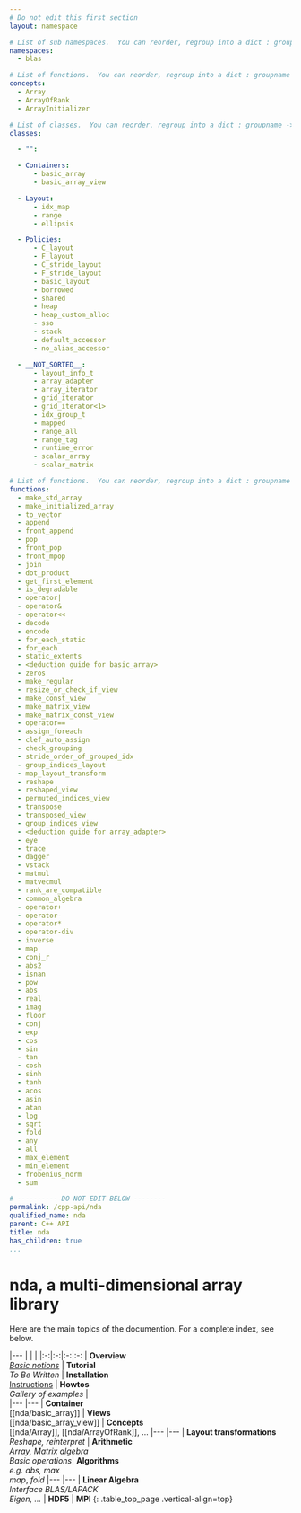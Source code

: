 ```yaml
---
# Do not edit this first section
layout: namespace

# List of sub namespaces.  You can reorder, regroup into a dict : groupname -> list
namespaces:
  - blas

# List of functions.  You can reorder, regroup into a dict : groupname -> list
concepts:
  - Array
  - ArrayOfRank
  - ArrayInitializer

# List of classes.  You can reorder, regroup into a dict : groupname -> list
classes:

  - "":

  - Containers:
      - basic_array
      - basic_array_view

  - Layout:
      - idx_map
      - range
      - ellipsis

  - Policies:
      - C_layout
      - F_layout
      - C_stride_layout
      - F_stride_layout
      - basic_layout
      - borrowed
      - shared
      - heap
      - heap_custom_alloc
      - sso
      - stack
      - default_accessor
      - no_alias_accessor

  - __NOT_SORTED__:
      - layout_info_t
      - array_adapter
      - array_iterator
      - grid_iterator
      - grid_iterator<1>
      - idx_group_t
      - mapped
      - range_all
      - range_tag
      - runtime_error
      - scalar_array
      - scalar_matrix

# List of functions.  You can reorder, regroup into a dict : groupname -> list
functions:
  - make_std_array
  - make_initialized_array
  - to_vector
  - append
  - front_append
  - pop
  - front_pop
  - front_mpop
  - join
  - dot_product
  - get_first_element
  - is_degradable
  - operator|
  - operator&
  - operator<<
  - decode
  - encode
  - for_each_static
  - for_each
  - static_extents
  - <deduction guide for basic_array>
  - zeros
  - make_regular
  - resize_or_check_if_view
  - make_const_view
  - make_matrix_view
  - make_matrix_const_view
  - operator==
  - assign_foreach
  - clef_auto_assign
  - check_grouping
  - stride_order_of_grouped_idx
  - group_indices_layout
  - map_layout_transform
  - reshape
  - reshaped_view
  - permuted_indices_view
  - transpose
  - transposed_view
  - group_indices_view
  - <deduction guide for array_adapter>
  - eye
  - trace
  - dagger
  - vstack
  - matmul
  - matvecmul
  - rank_are_compatible
  - common_algebra
  - operator+
  - operator-
  - operator*
  - operator-div
  - inverse
  - map
  - conj_r
  - abs2
  - isnan
  - pow
  - abs
  - real
  - imag
  - floor
  - conj
  - exp
  - cos
  - sin
  - tan
  - cosh
  - sinh
  - tanh
  - acos
  - asin
  - atan
  - log
  - sqrt
  - fold
  - any
  - all
  - max_element
  - min_element
  - frobenius_norm
  - sum

# ---------- DO NOT EDIT BELOW --------
permalink: /cpp-api/nda
qualified_name: nda
parent: C++ API
title: nda
has_children: true
...
```


# nda, a multi-dimensional array library

Here are the main topics of the documention.
For a complete index, see below.

|---
| | | 
|:-:|:-:|:-:|:-:
| **Overview** <BR> [*Basic notions*](/cpp-api/nda/overview) | **Tutorial** <BR> *To Be Written* | **Installation** <BR> [Instructions](/cpp-api/nda/install) |  **Howtos** <BR> *Gallery of examples* |  
|---
|---
| **Container** <BR> [[nda/basic_array]] | **Views** <BR> [[nda/basic_array_view]]  | **Concepts** <BR> [[nda/Array]], [[nda/ArrayOfRank]], ...
|---
|---
| **Layout transformations**  <BR> *Reshape, reinterpret*  | **Arithmetic** <BR> *Array, Matrix algebra* <BR> *Basic operations*|  **Algorithms** <BR> *e.g. abs, max* <BR> *map*, *fold* 
|---
|---
| **Linear Algebra** <BR> *Interface BLAS/LAPACK* <BR> *Eigen, ...* | **HDF5** |  **MPI**
{: .table_top_page .vertical-align=top}



